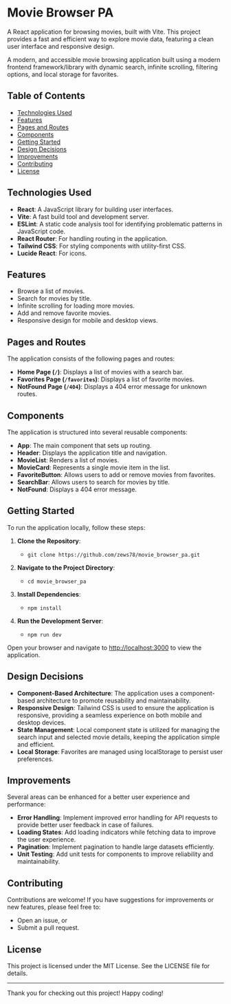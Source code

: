 # Movie Browser PA

A React application for browsing movies, built with Vite. This project provides a fast and efficient way to explore movie data, featuring a clean user interface and responsive design.

A modern, and accessible movie browsing application built using a modern frontend framework/library with dynamic search, infinite scrolling, filtering options, and local storage for favorites.

## Table of Contents

- [Technologies Used](#technologies-used)
- [Features](#features)
- [Pages and Routes](#pages-and-routes)
- [Components](#components)
- [Getting Started](#getting-started)
- [Design Decisions](#design-decisions)
- [Improvements](#improvements)
- [Contributing](#contributing)
- [License](#license)

## Technologies Used

- **React**: A JavaScript library for building user interfaces.
- **Vite**: A fast build tool and development server.
- **ESLint**: A static code analysis tool for identifying problematic patterns in JavaScript code.
- **React Router**: For handling routing in the application.
- **Tailwind CSS**: For styling components with utility-first CSS.
- **Lucide React**: For icons.

## Features

- Browse a list of movies.
- Search for movies by title.
- Infinite scrolling for loading more movies.
- Add and remove favorite movies.
- Responsive design for mobile and desktop views.

## Pages and Routes

The application consists of the following pages and routes:

- **Home Page (`/`)**: Displays a list of movies with a search bar.
- **Favorites Page (`/favorites`)**: Displays a list of favorite movies.
- **NotFound Page (`/404`)**: Displays a 404 error message for unknown routes.

## Components

The application is structured into several reusable components:

- **App**: The main component that sets up routing.
- **Header**: Displays the application title and navigation.
- **MovieList**: Renders a list of movies.
- **MovieCard**: Represents a single movie item in the list.
- **FavoriteButton**: Allows users to add or remove movies from favorites.
- **SearchBar**: Allows users to search for movies by title.
- **NotFound**: Displays a 404 error message.

## Getting Started

To run the application locally, follow these steps:

1. **Clone the Repository**:
   - `git clone https://github.com/zews78/movie_browser_pa.git`

2. **Navigate to the Project Directory**:
   - `cd movie_browser_pa`

3. **Install Dependencies**:
   - `npm install`

4. **Run the Development Server**:
   - `npm run dev`

Open your browser and navigate to [http://localhost:3000](http://localhost:5173/) to view the application.

## Design Decisions

- **Component-Based Architecture**: The application uses a component-based architecture to promote reusability and maintainability.
- **Responsive Design**: Tailwind CSS is used to ensure the application is responsive, providing a seamless experience on both mobile and desktop devices.
- **State Management**: Local component state is utilized for managing the search input and selected movie details, keeping the application simple and efficient.
- **Local Storage**: Favorites are managed using localStorage to persist user preferences.

## Improvements

Several areas can be enhanced for a better user experience and performance:
- **Error Handling**: Implement improved error handling for API requests to provide better user feedback in case of failures.
- **Loading States**: Add loading indicators while fetching data to improve the user experience.
- **Pagination**: Implement pagination to handle large datasets efficiently.
- **Unit Testing**: Add unit tests for components to improve reliability and maintainability.

## Contributing

Contributions are welcome! If you have suggestions for improvements or new features, please feel free to:
- Open an issue, or
- Submit a pull request.

## License

This project is licensed under the MIT License. See the LICENSE file for details.

---

Thank you for checking out this project! Happy coding!
